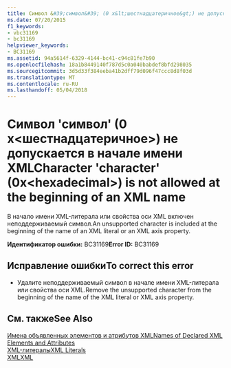 ```yaml
---
title: Символ &#39;символ&#39; (0 x&lt;шестнадцатеричное&gt;) не допускается в начале имени XML
ms.date: 07/20/2015
f1_keywords:
- vbc31169
- bc31169
helpviewer_keywords:
- BC31169
ms.assetid: 94a5614f-6329-4144-bc41-c94c81fe7b90
ms.openlocfilehash: 18a1b8449140f787d5c0a040babdef8bfd298035
ms.sourcegitcommit: 3d5d33f384eeba41b2dff79d096f47ccc8d8f03d
ms.translationtype: MT
ms.contentlocale: ru-RU
ms.lasthandoff: 05/04/2018
---
```

# <a name="character-39character39-0xlthexadecimalgt-is-not-allowed-at-the-beginning-of-an-xml-name"></a><span data-ttu-id="f1655-102">Символ &#39;символ&#39; (0 x&lt;шестнадцатеричное&gt;) не допускается в начале имени XML</span><span class="sxs-lookup"><span data-stu-id="f1655-102">Character &#39;character&#39; (0x&lt;hexadecimal&gt;) is not allowed at the beginning of an XML name</span></span>
<span data-ttu-id="f1655-103">В начало имени XML-литерала или свойства оси XML включен неподдерживаемый символ.</span><span class="sxs-lookup"><span data-stu-id="f1655-103">An unsupported character is included at the beginning of the name of an XML literal or an XML axis property.</span></span>  
  
 <span data-ttu-id="f1655-104">**Идентификатор ошибки:** BC31169</span><span class="sxs-lookup"><span data-stu-id="f1655-104">**Error ID:** BC31169</span></span>  
  
## <a name="to-correct-this-error"></a><span data-ttu-id="f1655-105">Исправление ошибки</span><span class="sxs-lookup"><span data-stu-id="f1655-105">To correct this error</span></span>  
  
-   <span data-ttu-id="f1655-106">Удалите неподдерживаемый символ в начале имени XML-литерала или свойства оси XML.</span><span class="sxs-lookup"><span data-stu-id="f1655-106">Remove the unsupported character from the beginning of the name of the XML literal or XML axis property.</span></span>  
  
## <a name="see-also"></a><span data-ttu-id="f1655-107">См. также</span><span class="sxs-lookup"><span data-stu-id="f1655-107">See Also</span></span>  
 [<span data-ttu-id="f1655-108">Имена объявленных элементов и атрибутов XML</span><span class="sxs-lookup"><span data-stu-id="f1655-108">Names of Declared XML Elements and Attributes</span></span>](../../visual-basic/programming-guide/language-features/xml/names-of-declared-xml-elements-and-attributes.md)  
 [<span data-ttu-id="f1655-109">XML-литералы</span><span class="sxs-lookup"><span data-stu-id="f1655-109">XML Literals</span></span>](../../visual-basic/language-reference/xml-literals/index.md)  
 [<span data-ttu-id="f1655-110">XML</span><span class="sxs-lookup"><span data-stu-id="f1655-110">XML</span></span>](../../visual-basic/programming-guide/language-features/xml/index.md)
